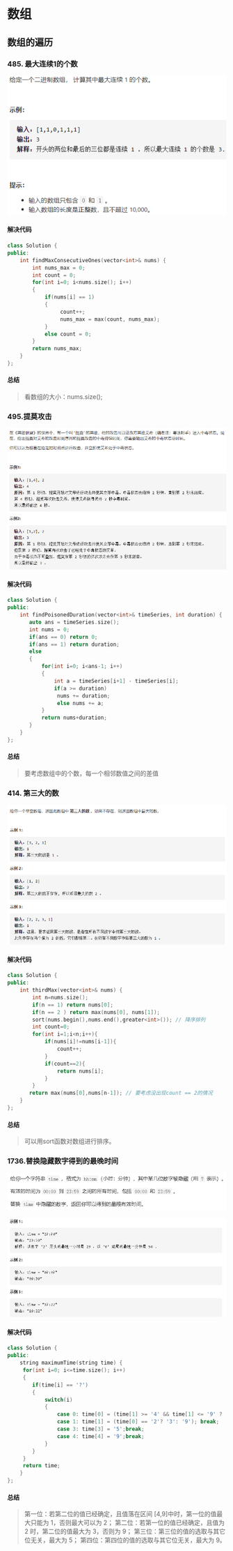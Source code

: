# 数组

## 数组的遍历

### 485. 最大连续1的个数

![bc14e864b908a8ee314ba438832cebc](photo/bc14e864b908a8ee314ba438832cebc.png)

#### 解决代码

```c++
class Solution {
public:
    int findMaxConsecutiveOnes(vector<int>& nums) {
        int nums_max = 0;
        int count = 0;
        for(int i=0; i<nums.size(); i++)
        {
            if(nums[i] == 1)
            {
                 count++;
                 nums_max = max(count, nums_max);
            }
            else count = 0;
        }
        return nums_max;
    }
};
```

#### 总结

> 看数组的大小：nums.size();

### 495.提莫攻击

![4c6931bee9050242c6011259e2e5ea5](photo/4c6931bee9050242c6011259e2e5ea5.png)

#### 解决代码

```c++
class Solution {
public:
    int findPoisonedDuration(vector<int>& timeSeries, int duration) {
       auto ans = timeSeries.size();
       int nums = 0;
       if(ans == 0) return 0;
       if(ans == 1) return duration;
       else
       {
           for(int i=0; i<ans-1; i++)
           {
               int a = timeSeries[i+1] - timeSeries[i];
               if(a >= duration)
                nums += duration;
                else nums += a;
           }
           return nums+duration;
       }
    }
};
```

#### 总结

> 要考虑数组中的个数，每一个相邻数值之间的差值

### 414. 第三大的数

![63fd3530c6bf1a2bf069152532d3d04](photo/63fd3530c6bf1a2bf069152532d3d04.png)

#### 解决代码

```c++
class Solution {
public:
    int thirdMax(vector<int>& nums) {
        int n=nums.size();
        if(n == 1) return nums[0];
        if(n == 2 ) return max(nums[0], nums[1]);
        sort(nums.begin(),nums.end(),greater<int>()); // 降序排列
        int count=0;
        for(int i=1;i<n;i++){
            if(nums[i]!=nums[i-1]){
                count++;
            }
            if(count==2){
                return nums[i];
            }
        }
       return max(nums[0],nums[n-1]); // 要考虑没出现count == 2的情况 
    }
};
```

#### 总结

> 可以用sort函数对数组进行排序。

### 1736.替换隐藏数字得到的最晚时间

![1627135875986](photo/1627135875986.png)

![1627135895457](photo/1627135895457.png)

#### 解决代码

```C++
class Solution {
public:
    string maximumTime(string time) {
     for(int i=0; i<=time.size(); i++)
     {
        if(time[i] == '?')
        {
            switch(i)
            {
                case 0: time[0] = (time[1] >= '4' && time[1] <= '9' ? '1':'2');  break;
                case 1: time[1] = (time[0] == '2'? '3': '9'); break;
                case 3: time[3] = '5';break;
                case 4: time[4] = '9';break;
            }
        }
     }
     return time;
    }
};
```

#### 总结

> 第一位：若第二位的值已经确定，且值落在区间 [4,9]中时，第一位的值最大只能为 1，否则最大可以为 2；
> 第二位：若第一位的值已经确定，且值为 2 时，第二位的值最大为 3，否则为 9；
> 第三位：第三位的值的选取与其它位无关，最大为 5；
> 第四位：第四位的值的选取与其它位无关，最大为 9。
>
